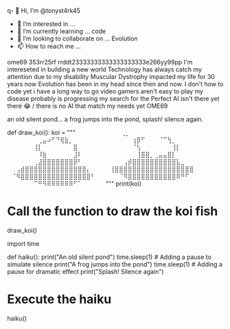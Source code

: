 q- 👋 Hi, I’m @tonyst4rk45
- 👀 I’m interested in ...
- 🌱 I’m currently learning ... code
- 💞️ I’m looking to collaborate on ... Evolution
- 📫 How to reach me ...

<!---
tonyst4rk45/tonyst4rk45 is a ✨ special ✨ repository because its `README.md` (this file) appears on your GitHub profile.
You can click the Preview link to take a look at your changes.
--->
ome69
353rr25rf
rrddt23333333333333333333e266yy99pp
I'm intereseted in building a new world
  Technology has always catch my attention due to my disability 
  Muscular Dystrophy impacted my life for 30 years now
  Evolution has been in my head since then and now.
I don't how to code yet
i have a long way to go
video gamers aren't easy to play 
my disease probably is progressing 
my search for the Perfect AI isn't there yet there 😂 
/ there is no AI that match my needs yet 
OME69

 an old silent pond... a frog jumps into the pond, splash! silence again.

def draw_koi():
    koi = """
⠀⠀⠀⠀⠀⠀⠀⠀⠀⠀⢀⡀⠀⠀⠀⠀⠀⠀⠀⠀⠀⠀
⠀⠀⠀⠀⠀⠀⠀⢀⣤⠴⠋⠙⢿⣷⡀⠀⠀⠀⠀⠀⠀⠀
⠀⠀⠀⠀⠀⠀⢰⡿⠋⠀⠀⠀⠈⠉⢳⡀⠀⠀⠀⠀⠀⠀
⠀⠀⠀⠀⠀⠀⢸⡇⠀⠀⠀⠀⠀⠀⠀⣿⠀⠀⠀⠀⠀⠀
⠀⠀⠀⠀⠀⠀⠈⢣⠀⠀⠀⠀⠀⠀⠀⢸⡇⠀⠀⠀⠀⠀
⠀⠀⠀⠀⠀⠀⠀⠸⣷⠀⠀⠀⠀⠀⠀⣸⠇⠀⠀⠀⠀⠀
⠀⠀⠀⠀⠀⠀⠀⢸⣿⣿⡀⢀⣤⣤⣿⡇⠀⠀⠀⠀⠀⠀
⠀⠀⠀⠀⠀⠀⢀⣼⣿⣿⣿⣿⣿⣿⣿⡿⠃⠀⠀⠀⠀⠀
⠀⠀⠀⠀⢠⡾⣿⣿⣿⣿⣿⣿⣿⣿⣿⣿⣧⣀⠀⠀⠀⠀
⠀⠀⢠⣾⣿⣿⣿⣿⣿⣿⣿⣿⣿⣿⣿⣿⣿⣿⡄⠀⠀⠀
⠀⢸⣿⣿⣿⣿⣿⣿⣿⣿⣿⣿⣿⣿⣿⣿⣿⣿⣿⣿⠀⠀
⠀⠈⠻⣿⣿⣿⣿⣿⣿⣿⣿⣿⣿⣿⣿⣿⣿⣿⣿⠃⠀⠀
⠀⠀⠀⠈⠻⣿⣿⣿⣿⣿⣿⣿⣿⣿⣿⣿⠿⠛⠋⠀⠀⠀
⠀⠀⠀⠀⠀⠀⠉⠛⠻⠿⠿⠿⠿⠿⠿⠋⠁⠀⠀⠀⠀⠀
"""
    print(koi)

# Call the function to draw the koi fish
draw_koi()

import time

def haiku():
    print("An old silent pond")
    time.sleep(1)  # Adding a pause to simulate silence
    print("A frog jumps into the pond")
    time.sleep(1)  # Adding a pause for dramatic effect
    print("Splash! Silence again")

# Execute the haiku
haiku()
